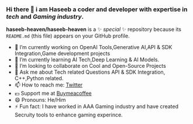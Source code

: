 ### Hi there 👋 i am Haseeb a coder and developer with expertise in _tech_ and _Gaming industry_. 

**haseeb-heaven/haseeb-heaven** is a ✨ _special_ ✨ repository because its `README.md` (this file) appears on your GitHub profile.

- 🔭 I’m currently working on OpenAI Tools,Generative AI,API & SDK Integration,Game development projects
- 🌱 I’m currently learning AI Tech,Deep Learning & AI Models.
- 👯 I’m looking to collaborate on Cool and Open-Source Projects
- 💬 Ask me about Tech related Questions API & SDK Integration, C++,Python related.
- 📫 How to reach me: [Twitter](https://twitter.com/haseeb_heaven)
- 💵 Support me at [Buymeacoffee](https://www.buymeacoffee.com/haseebheaven)
- 😄 Pronouns: He/Him
- ⚡ Fun fact: I have worked in AAA Gaming industry and have created Secruity tools to enhance gaming experince.
